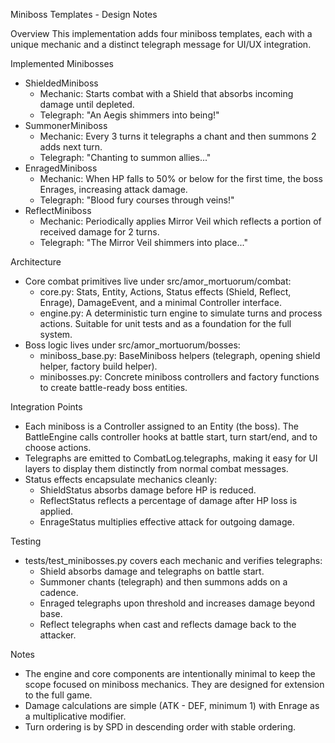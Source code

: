 Miniboss Templates - Design Notes

Overview
This implementation adds four miniboss templates, each with a unique mechanic and a distinct telegraph message for UI/UX integration.

Implemented Minibosses
- ShieldedMiniboss
  - Mechanic: Starts combat with a Shield that absorbs incoming damage until depleted.
  - Telegraph: "An Aegis shimmers into being!"
- SummonerMiniboss
  - Mechanic: Every 3 turns it telegraphs a chant and then summons 2 adds next turn.
  - Telegraph: "Chanting to summon allies..."
- EnragedMiniboss
  - Mechanic: When HP falls to 50% or below for the first time, the boss Enrages, increasing attack damage.
  - Telegraph: "Blood fury courses through veins!"
- ReflectMiniboss
  - Mechanic: Periodically applies Mirror Veil which reflects a portion of received damage for 2 turns.
  - Telegraph: "The Mirror Veil shimmers into place..."

Architecture
- Core combat primitives live under src/amor_mortuorum/combat:
  - core.py: Stats, Entity, Actions, Status effects (Shield, Reflect, Enrage), DamageEvent, and a minimal Controller interface.
  - engine.py: A deterministic turn engine to simulate turns and process actions. Suitable for unit tests and as a foundation for the full system.
- Boss logic lives under src/amor_mortuorum/bosses:
  - miniboss_base.py: BaseMiniboss helpers (telegraph, opening shield helper, factory build helper).
  - minibosses.py: Concrete miniboss controllers and factory functions to create battle-ready boss entities.

Integration Points
- Each miniboss is a Controller assigned to an Entity (the boss). The BattleEngine calls controller hooks at battle start, turn start/end, and to choose actions.
- Telegraphs are emitted to CombatLog.telegraphs, making it easy for UI layers to display them distinctly from normal combat messages.
- Status effects encapsulate mechanics cleanly:
  - ShieldStatus absorbs damage before HP is reduced.
  - ReflectStatus reflects a percentage of damage after HP loss is applied.
  - EnrageStatus multiplies effective attack for outgoing damage.

Testing
- tests/test_minibosses.py covers each mechanic and verifies telegraphs:
  - Shield absorbs damage and telegraphs on battle start.
  - Summoner chants (telegraph) and then summons adds on a cadence.
  - Enraged telegraphs upon threshold and increases damage beyond base.
  - Reflect telegraphs when cast and reflects damage back to the attacker.

Notes
- The engine and core components are intentionally minimal to keep the scope focused on miniboss mechanics. They are designed for extension to the full game.
- Damage calculations are simple (ATK - DEF, minimum 1) with Enrage as a multiplicative modifier.
- Turn ordering is by SPD in descending order with stable ordering.
